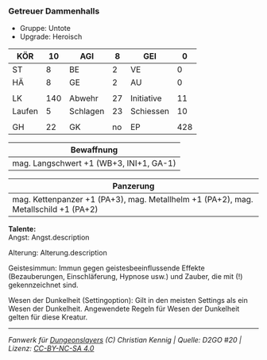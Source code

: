 ### Getreuer Dammenhalls  
- Gruppe: Untote  
- Upgrade: Heroisch  

| KÖR | 10 | AGI | 8 | GEI | 0 |
| --- | --- | --- | --- | --- | --- |
| ST | 8 | BE | 2 | VE | 0 |
| HÄ | 8 | GE | 2 | AU | 0 |
|  |  |  |  |  |  |
| LK | 140 | Abwehr | 27 | Initiative | 11 |
| Laufen | 5 | Schlagen | 23 | Schiessen | 10 |
|  |  |  |  |  |  |
| GH | 22 | GK | no | EP | 428 |


| Bewaffnung |
| --- |
| mag. Langschwert +1 (WB+3, INI+1, GA-1) |


| Panzerung |
| --- |
| mag. Kettenpanzer +1 (PA+3), mag. Metallhelm +1 (PA+2), mag. Metallschild +1 (PA+2) |


**Talente:**  
Angst: Angst.description

Alterung: Alterung.description

Geistesimmun: Immun gegen geistesbeeinflussende Effekte (Bezauberungen, Einschläferung, Hypnose usw.) und Zauber, die mit (!) gekennzeichnet sind.

Wesen der Dunkelheit (Settingoption): Gilt in den meisten Settings als ein Wesen der Dunkelheit. Angewendete Regeln für Wesen der Dunkelheit gelten für diese Kreatur.





___
*Fanwerk für [Dungeonslayers](https://www.dungeonslayers.net/) (C) Christian Kennig | Quelle: D2GO #20 | Lizenz: [CC-BY-NC-SA 4.0](https://creativecommons.org/licenses/by-nc-sa/4.0/deed.de)*